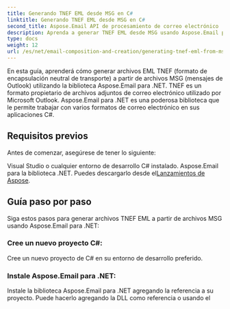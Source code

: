 ```yaml
---
title: Generando TNEF EML desde MSG en C#
linktitle: Generando TNEF EML desde MSG en C#
second_title: Aspose.Email API de procesamiento de correo electrónico .NET
description: Aprenda a generar TNEF EML desde MSG usando Aspose.Email para .NET. Guía paso a paso con código C#. Conversión eficiente de formato de correo electrónico.
type: docs
weight: 12
url: /es/net/email-composition-and-creation/generating-tnef-eml-from-msg-in-csharp/
---
```


En esta guía, aprenderá cómo generar archivos EML TNEF (formato de encapsulación neutral de transporte) a partir de archivos MSG (mensajes de Outlook) utilizando la biblioteca Aspose.Email para .NET. TNEF es un formato propietario de archivos adjuntos de correo electrónico utilizado por Microsoft Outlook. Aspose.Email para .NET es una poderosa biblioteca que le permite trabajar con varios formatos de correo electrónico en sus aplicaciones C#.

##  Requisitos previos

Antes de comenzar, asegúrese de tener lo siguiente:

Visual Studio o cualquier entorno de desarrollo C# instalado.
 Aspose.Email para la biblioteca .NET. Puedes descargarlo desde el[Lanzamientos de Aspose](https://releases.aspose.com/email/net).

##  Guía paso por paso

Siga estos pasos para generar archivos TNEF EML a partir de archivos MSG usando Aspose.Email para .NET:

### Cree un nuevo proyecto C#:

   Cree un nuevo proyecto de C# en su entorno de desarrollo preferido.

### Instale Aspose.Email para .NET:

   Instale la biblioteca Aspose.Email para .NET agregando la referencia a su proyecto. Puede hacerlo agregando la DLL como referencia o usando el Administrador de paquetes NuGet.

### Cargar archivo MSG:

   Utilice el siguiente código para cargar un archivo MSG usando Aspose.Email:

   ```csharp
   using Aspose.Email.Storage.Pst;
   using Aspose.Email.Mapi;

   // Cargue el archivo MSG
   MapiMessage msg = MapiMessage.FromFile("path/to/your/msg/file.msg");
   ```

### Crear archivo TNEF EML:

   Para generar un archivo TNEF EML, debe guardar el objeto MapiMessage en formato EML. El formato TNEF se generará automáticamente:

   ```csharp
   using Aspose.Email;
   
   // Convertir y guardar como TNEF EML
   msg.Save("path/to/save/tnef.eml", SaveOptions.DefaultEml);
   ```

### Ejemplo de código completo:

   Aquí está el ejemplo de código completo que reúne todo:

   ```csharp
   using Aspose.Email;
   using Aspose.Email.Storage.Pst;
   using Aspose.Email.Mapi;

   namespace TnefGenerationExample
   {
       class Program
       {
           static void Main(string[] args)
           {
               // Cargue el archivo MSG
               MapiMessage msg = MapiMessage.FromFile("path/to/your/msg/file.msg");
               
               // Convertir y guardar como TNEF EML
               msg.Save("path/to/save/tnef.eml", SaveOptions.DefaultEml);
           }
       }
   }
   ```

### Ejecute la aplicación:

   Ejecute su aplicación y generará un archivo TNEF EML a partir del archivo MSG proporcionado.

##  Conclusión

En esta guía, ha aprendido cómo generar archivos TNEF EML a partir de archivos MSG utilizando la biblioteca Aspose.Email para .NET. Esta potente biblioteca le proporciona las herramientas que necesita para trabajar con varios formatos de correo electrónico en sus aplicaciones C#.

##  Preguntas frecuentes

### ¿Cómo obtengo la biblioteca Aspose.Email para .NET?

Puede obtener la biblioteca Aspose.Email para .NET en las versiones de Aspose:[Descargar Aspose.Email para .NET](https://releases.aspose.com/email/net).

### ¿Puedo usar Aspose.Email para formatos distintos a MSG?

 Sí, Aspose.Email para .NET admite varios formatos de correo electrónico, incluidos MSG, EML, PST, OST y más. Puedes consultar el[Aspose.Email para la documentación de .NET](https://reference.aspose.com/email/net) para obtener más información sobre los formatos y funciones compatibles.

### ¿Cómo manejo las excepciones cuando trabajo con Aspose.Email?

Puede utilizar técnicas estándar de manejo de excepciones de C#. Aspose.Email genera excepciones que son específicas de su biblioteca, así que asegúrese de detectarlas y manejarlas adecuadamente en su código.

 Siéntete libre de explorar el[Aspose.Email para la documentación de .NET](https://reference.aspose.com/email/net) para funciones y ejemplos más avanzados.
